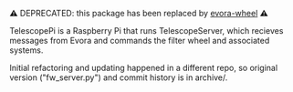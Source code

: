 ⚠️ DEPRECATED: this package has been replaced by [evora-wheel](https://github.com/UWMRO/evora-wheel) ⚠️

TelescopePi is a Raspberry Pi that runs TelescopeServer, which recieves messages from Evora and commands the filter wheel and associated systems.

Initial refactoring and updating happened in a different repo, so original version ("fw_server.py") and commit history is in archive/. 
